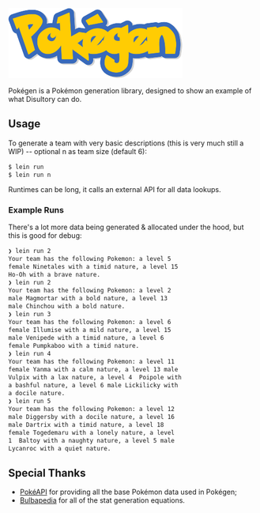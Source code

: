 ![Pokegen Logo](res/logo.png)

Pokégen is a Pokémon generation library, designed to show an example of
what Disultory can do.

## Usage

To generate a team with very basic descriptions (this is very much still
a WIP) -- optional n as team size (default 6):

```
$ lein run
$ lein run n
```

Runtimes can be long, it calls an external API for all data lookups.

### Example Runs

There's a lot more data being generated & allocated under the hood, but this is good for debug:

```
❯ lein run 2
Your team has the following Pokemon: a level 5 
female Ninetales with a timid nature, a level 15  
Ho-Oh with a brave nature.
❯ lein run 2
Your team has the following Pokemon: a level 2 
male Magmortar with a bold nature, a level 13 
male Chinchou with a bold nature.
❯ lein run 3
Your team has the following Pokemon: a level 6 
female Illumise with a mild nature, a level 15 
male Venipede with a timid nature, a level 6 
female Pumpkaboo with a timid nature.
❯ lein run 4
Your team has the following Pokemon: a level 11 
female Yanma with a calm nature, a level 13 male 
Vulpix with a lax nature, a level 4  Poipole with 
a bashful nature, a level 6 male Lickilicky with
a docile nature.
❯ lein run 5
Your team has the following Pokemon: a level 12
male Diggersby with a docile nature, a level 16 
male Dartrix with a timid nature, a level 18 
female Togedemaru with a lonely nature, a level 
1  Baltoy with a naughty nature, a level 5 male 
Lycanroc with a quiet nature.
```

## Special Thanks

- [PokéAPI](https://pokeapi.co/) for providing all the base Pokémon data
used in Pokégen;
- [Bulbapedia](https://bulbapedia.bulbagarden.net/wiki/) for all of the
stat generation equations.
